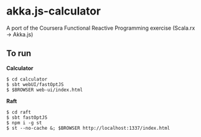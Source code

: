 # akka.js-calculator
A port of the Coursera Functional Reactive Programming exercise (Scala.rx -> Akka.js)

## To run

**Calculator**

```
$ cd calculator
$ sbt webUI/fastOptJS
$ $BROWSER web-ui/index.html
```

**Raft**

```
$ cd raft
$ sbt fastOptJS
$ npm i -g st
$ st --no-cache &; $BROWSER http://localhost:1337/index.html
```
